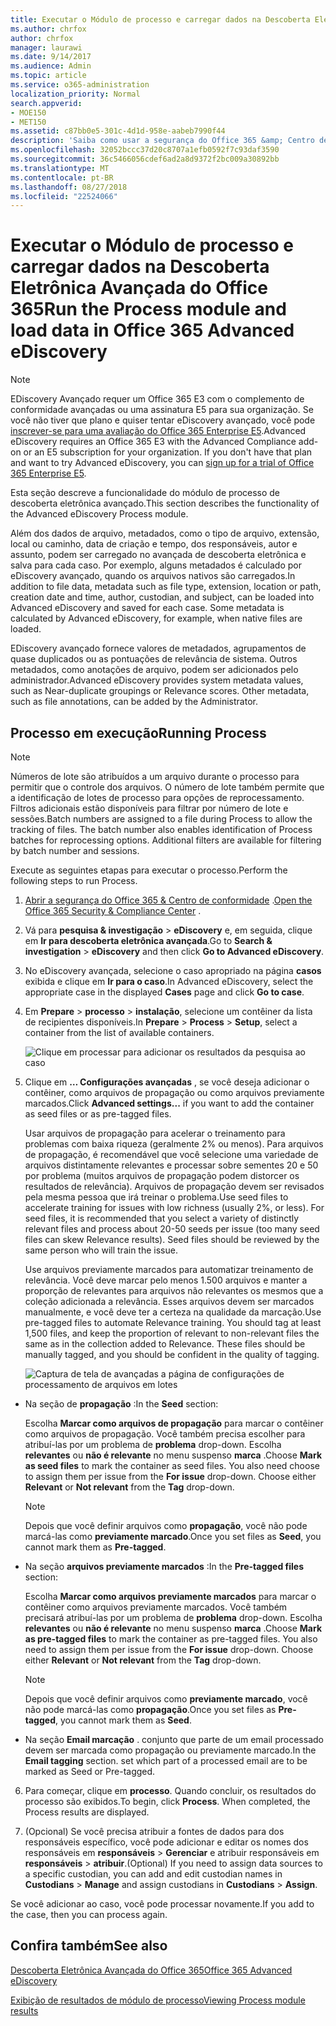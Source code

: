 ```yaml
---
title: Executar o Módulo de processo e carregar dados na Descoberta Eletrônica Avançada do Office 365
ms.author: chrfox
author: chrfox
manager: laurawi
ms.date: 9/14/2017
ms.audience: Admin
ms.topic: article
ms.service: o365-administration
localization_priority: Normal
search.appverid:
- MOE150
- MET150
ms.assetid: c87bb0e5-301c-4d1d-958e-aabeb7990f44
description: 'Saiba como usar a segurança do Office 365 &amp; Centro de conformidade para acessar o eDiscovery avançadas do Office 365 e execute o módulo de processo para uma ocorrência.  '
ms.openlocfilehash: 32052bccc37d20c8707a1efb0592f7c93daf3590
ms.sourcegitcommit: 36c5466056cdef6ad2a8d9372f2bc009a30892bb
ms.translationtype: MT
ms.contentlocale: pt-BR
ms.lasthandoff: 08/27/2018
ms.locfileid: "22524066"
---
```

# <a name="run-the-process-module-and-load-data-in-office-365-advanced-ediscovery"></a><span data-ttu-id="fac76-103">Executar o Módulo de processo e carregar dados na Descoberta Eletrônica Avançada do Office 365</span><span class="sxs-lookup"><span data-stu-id="fac76-103">Run the Process module and load data in Office 365 Advanced eDiscovery</span></span>

> [!NOTE]
> <span data-ttu-id="fac76-p101">EDiscovery Avançado requer um Office 365 E3 com o complemento de conformidade avançadas ou uma assinatura E5 para sua organização. Se você não tiver que plano e quiser tentar eDiscovery avançado, você pode [inscrever-se para uma avaliação do Office 365 Enterprise E5](https://go.microsoft.com/fwlink/p/?LinkID=698279).</span><span class="sxs-lookup"><span data-stu-id="fac76-p101">Advanced eDiscovery requires an Office 365 E3 with the Advanced Compliance add-on or an E5 subscription for your organization. If you don't have that plan and want to try Advanced eDiscovery, you can [sign up for a trial of Office 365 Enterprise E5](https://go.microsoft.com/fwlink/p/?LinkID=698279).</span></span> 
  
<span data-ttu-id="fac76-106">Esta seção descreve a funcionalidade do módulo de processo de descoberta eletrônica avançado.</span><span class="sxs-lookup"><span data-stu-id="fac76-106">This section describes the functionality of the Advanced eDiscovery Process module.</span></span> 
  
<span data-ttu-id="fac76-p102">Além dos dados de arquivo, metadados, como o tipo de arquivo, extensão, local ou caminho, data de criação e tempo, dos responsáveis, autor e assunto, podem ser carregado no avançada de descoberta eletrônica e salva para cada caso. Por exemplo, alguns metadados é calculado por eDiscovery avançado, quando os arquivos nativos são carregados.</span><span class="sxs-lookup"><span data-stu-id="fac76-p102">In addition to file data, metadata such as file type, extension, location or path, creation date and time, author, custodian, and subject, can be loaded into Advanced eDiscovery and saved for each case. Some metadata is calculated by Advanced eDiscovery, for example, when native files are loaded.</span></span> 
  
<span data-ttu-id="fac76-p103">EDiscovery avançado fornece valores de metadados, agrupamentos de quase duplicados ou as pontuações de relevância de sistema. Outros metadados, como anotações de arquivo, podem ser adicionados pelo administrador.</span><span class="sxs-lookup"><span data-stu-id="fac76-p103">Advanced eDiscovery provides system metadata values, such as Near-duplicate groupings or Relevance scores. Other metadata, such as file annotations, can be added by the Administrator.</span></span> 
  
## <a name="running-process"></a><span data-ttu-id="fac76-111">Processo em execução</span><span class="sxs-lookup"><span data-stu-id="fac76-111">Running Process</span></span>

> [!NOTE]
> <span data-ttu-id="fac76-p104">Números de lote são atribuídos a um arquivo durante o processo para permitir que o controle dos arquivos. O número de lote também permite que a identificação de lotes de processo para opções de reprocessamento. Filtros adicionais estão disponíveis para filtrar por número de lote e sessões.</span><span class="sxs-lookup"><span data-stu-id="fac76-p104">Batch numbers are assigned to a file during Process to allow the tracking of files. The batch number also enables identification of Process batches for reprocessing options. Additional filters are available for filtering by batch number and sessions.</span></span> 
  
<span data-ttu-id="fac76-115">Execute as seguintes etapas para executar o processo.</span><span class="sxs-lookup"><span data-stu-id="fac76-115">Perform the following steps to run Process.</span></span>
  
1. <span data-ttu-id="fac76-116">[Abrir a segurança do Office 365 &amp; Centro de conformidade](go-to-the-securitycompliance-center.md) .</span><span class="sxs-lookup"><span data-stu-id="fac76-116">[Open the Office 365 Security &amp; Compliance Center](go-to-the-securitycompliance-center.md) .</span></span> 
    
2. <span data-ttu-id="fac76-117">Vá para **pesquisa &amp; investigação** \> **eDiscovery** e, em seguida, clique em **Ir para descoberta eletrônica avançada**.</span><span class="sxs-lookup"><span data-stu-id="fac76-117">Go to **Search &amp; investigation** \> **eDiscovery** and then click **Go to Advanced eDiscovery**.</span></span>
    
3. <span data-ttu-id="fac76-118">No eDiscovery avançada, selecione o caso apropriado na página **casos** exibida e clique em **Ir para o caso**.</span><span class="sxs-lookup"><span data-stu-id="fac76-118">In Advanced eDiscovery, select the appropriate case in the displayed **Cases** page and click **Go to case**.</span></span>
    
4. <span data-ttu-id="fac76-119">Em **Prepare** \> **processo** \> **instalação**, selecione um contêiner da lista de recipientes disponíveis.</span><span class="sxs-lookup"><span data-stu-id="fac76-119">In **Prepare** \> **Process** \> **Setup**, select a container from the list of available containers.</span></span>
    
    ![Clique em processar para adicionar os resultados da pesquisa ao caso](media/50bdc55c-d378-4881-b302-31ef785fa359.png)
  
5. <span data-ttu-id="fac76-121">Clique em **… Configurações avançadas** , se você deseja adicionar o contêiner, como arquivos de propagação ou como arquivos previamente marcados.</span><span class="sxs-lookup"><span data-stu-id="fac76-121">Click **Advanced settings...** if you want to add the container as seed files or as pre-tagged files.</span></span> 
    
    <span data-ttu-id="fac76-p105">Usar arquivos de propagação para acelerar o treinamento para problemas com baixa riqueza (geralmente 2% ou menos). Para arquivos de propagação, é recomendável que você selecione uma variedade de arquivos distintamente relevantes e processar sobre sementes 20 e 50 por problema (muitos arquivos de propagação podem distorcer os resultados de relevância). Arquivos de propagação devem ser revisados pela mesma pessoa que irá treinar o problema.</span><span class="sxs-lookup"><span data-stu-id="fac76-p105">Use seed files to accelerate training for issues with low richness (usually 2%, or less). For seed files, it is recommended that you select a variety of distinctly relevant files and process about 20-50 seeds per issue (too many seed files can skew Relevance results). Seed files should be reviewed by the same person who will train the issue.</span></span>
    
    <span data-ttu-id="fac76-p106">Use arquivos previamente marcados para automatizar treinamento de relevância. Você deve marcar pelo menos 1.500 arquivos e manter a proporção de relevantes para arquivos não relevantes os mesmos que a coleção adicionada a relevância. Esses arquivos devem ser marcados manualmente, e você deve ter a certeza na qualidade da marcação.</span><span class="sxs-lookup"><span data-stu-id="fac76-p106">Use pre-tagged files to automate Relevance training. You should tag at least 1,500 files, and keep the proportion of relevant to non-relevant files the same as in the collection added to Relevance. These files should be manually tagged, and you should be confident in the quality of tagging.</span></span>
    
    ![Captura de tela de avançadas a página de configurações de processamento de arquivos em lotes](media/3c25cb78-4484-41e5-bd34-3753c7ab6cf2.jpg)
  
  - <span data-ttu-id="fac76-129">Na seção de **propagação** :</span><span class="sxs-lookup"><span data-stu-id="fac76-129">In the **Seed** section:</span></span> 
    
    <span data-ttu-id="fac76-p107">Escolha **Marcar como arquivos de propagação** para marcar o contêiner como arquivos de propagação. Você também precisa escolher para atribuí-las por um problema de **problema** drop-down. Escolha **relevantes** ou **não é relevante** no menu suspenso **marca** .</span><span class="sxs-lookup"><span data-stu-id="fac76-p107">Choose **Mark as seed files** to mark the container as seed files. You also need choose to assign them per issue from the **For issue** drop-down. Choose either **Relevant** or **Not relevant** from the **Tag** drop-down.</span></span> 
    
    > [!NOTE]
    > <span data-ttu-id="fac76-133">Depois que você definir arquivos como **propagação**, você não pode marcá-las como **previamente marcado**.</span><span class="sxs-lookup"><span data-stu-id="fac76-133">Once you set files as **Seed**, you cannot mark them as **Pre-tagged**.</span></span> 
  
  - <span data-ttu-id="fac76-134">Na seção **arquivos previamente marcados** :</span><span class="sxs-lookup"><span data-stu-id="fac76-134">In the **Pre-tagged files** section:</span></span> 
    
    <span data-ttu-id="fac76-p108">Escolha **Marcar como arquivos previamente marcados** para marcar o contêiner como arquivos previamente marcados. Você também precisará atribuí-las por um problema de **problema** drop-down. Escolha **relevantes** ou **não é relevante** no menu suspenso **marca** .</span><span class="sxs-lookup"><span data-stu-id="fac76-p108">Choose **Mark as pre-tagged files** to mark the container as pre-tagged files. You also need to assign them per issue from the **For issue** drop-down. Choose either **Relevant** or **Not relevant** from the **Tag** drop-down.</span></span> 
    
    > [!NOTE]
    > <span data-ttu-id="fac76-138">Depois que você definir arquivos como **previamente marcado**, você não pode marcá-las como **propagação**.</span><span class="sxs-lookup"><span data-stu-id="fac76-138">Once you set files as **Pre-tagged**, you cannot mark them as **Seed**.</span></span> 
  
  - <span data-ttu-id="fac76-p109">Na seção **Email marcação** . conjunto que parte de um email processado devem ser marcada como propagação ou previamente marcado.</span><span class="sxs-lookup"><span data-stu-id="fac76-p109">In the **Email tagging** section. set which part of a processed email are to be marked as Seed or Pre-tagged.</span></span> 
    
6. <span data-ttu-id="fac76-p110">Para começar, clique em **processo**. Quando concluir, os resultados do processo são exibidos.</span><span class="sxs-lookup"><span data-stu-id="fac76-p110">To begin, click **Process**. When completed, the Process results are displayed.</span></span>
    
7. <span data-ttu-id="fac76-143">(Opcional) Se você precisa atribuir a fontes de dados para dos responsáveis específico, você pode adicionar e editar os nomes dos responsáveis em **responsáveis** \> **Gerenciar** e atribuir responsáveis em **responsáveis** \> **atribuir**.</span><span class="sxs-lookup"><span data-stu-id="fac76-143">(Optional) If you need to assign data sources to a specific custodian, you can add and edit custodian names in **Custodians** \> **Manage** and assign custodians in **Custodians** \> **Assign**.</span></span> 
    
<span data-ttu-id="fac76-144">Se você adicionar ao caso, você pode processar novamente.</span><span class="sxs-lookup"><span data-stu-id="fac76-144">If you add to the case, then you can process again.</span></span>
  
## <a name="see-also"></a><span data-ttu-id="fac76-145">Confira também</span><span class="sxs-lookup"><span data-stu-id="fac76-145">See also</span></span>

[<span data-ttu-id="fac76-146">Descoberta Eletrônica Avançada do Office 365</span><span class="sxs-lookup"><span data-stu-id="fac76-146">Office 365 Advanced eDiscovery</span></span>](office-365-advanced-ediscovery.md)
  
[<span data-ttu-id="fac76-147">Exibição de resultados de módulo de processo</span><span class="sxs-lookup"><span data-stu-id="fac76-147">Viewing Process module results</span></span>](view-process-module-results-in-advanced-ediscovery.md)

